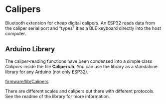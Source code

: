 # Calipers

Bluetooth extension for cheap digital calipers.
An ESP32 reads data from the caliper serial port and "types" it as a BLE keyboard directly into the host computer.

## Arduino Library
The caliper-reading functions have been condensed into a simple class *Calipers* inside the file **Calipers.h**.
You can use the library as a standalone library for any Arduino (not only ESP32). 

[firmware/lib/Calipers](https://github.com/mirdej/calipers/tree/main/firmware/lib/Calipers) 


There are different scales and calipers out there with different protocols. See the readme of the library for more information.


